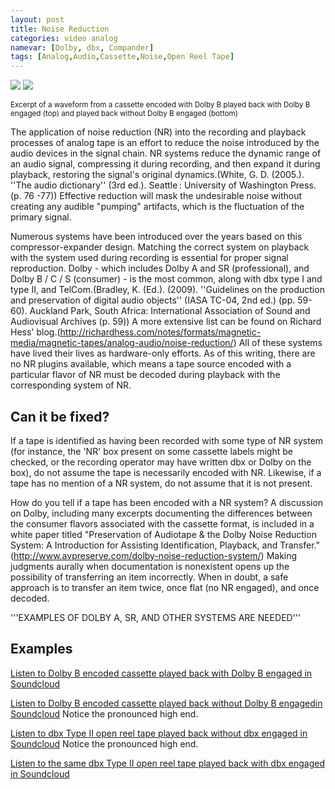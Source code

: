 ```yaml
---
layout: post
title: Noise Reduction
categories: video analog
namevar: [Dolby, dbx, Compander]
tags: [Analog,Audio,Cassette,Noise,Open Reel Tape]
---
```


<img src="{{ site.baseurl }}/images/Mandelbrot_dolbyB.png‎">
<img src="{{ site.baseurl }}/images/Mandelbrot_flat.png">

<sub>Excerpt of a waveform from a cassette encoded with Dolby B played back with Dolby B engaged (top) and played back without Dolby B engaged (bottom)</sub>

The application of noise reduction (NR) into the recording and playback processes of analog tape is an effort to reduce the noise introduced by the audio devices in the signal chain. NR systems reduce the dynamic range of an audio signal, compressing it during recording, and then expand it during playback, restoring the signal's original dynamics.(White, G. D. (2005.). ''The audio dictionary'' (3rd ed.). Seattle : University of Washington Press. (p. 76 -77)) Effective reduction will mask the undesirable noise without creating any audible "pumping" artifacts, which is the fluctuation of the primary signal.

Numerous systems have been introduced over the years based on this compressor-expander design. Matching the correct system on playback with the system used during recording is essential for proper signal reproduction. Dolby - which includes Dolby A and SR (professional), and Dolby B / C / S (consumer) - is the most common, along with dbx type I and type II, and TelCom.(Bradley, K. (Ed.). (2009). ''Guidelines on the production and preservation of digital audio objects'' (IASA TC-04, 2nd ed.) (pp. 59-60). Auckland Park, South Africa: International Association of Sound and Audiovisual Archives (p. 59)) A more extensive list can be found on Richard Hess' blog.(http://richardhess.com/notes/formats/magnetic-media/magnetic-tapes/analog-audio/noise-reduction/) All of these systems have lived their lives as hardware-only efforts.  As of this writing, there are no NR plugins available, which means a tape source encoded with a particular flavor of NR must be decoded during playback with the corresponding system of NR.

## Can it be fixed?

If a tape is identified as having been recorded with some type of NR system (for instance, the 'NR' box present on some cassette labels might be checked, or the recording operator may have written dbx or Dolby on the box), do not assume the tape is necessarily encoded with NR. Likewise, if a tape has no mention of a NR system, do not assume that it is not present.

How do you tell if a tape has been encoded with a NR system? A discussion on Dolby, including many excerpts documenting the differences between the consumer flavors associated with the cassette format, is included in a white paper titled "Preservation of Audiotape & the Dolby Noise Reduction System: A Introduction for Assisting Identification, Playback, and Transfer."(http://www.avpreserve.com/dolby-noise-reduction-system/) Making judgments aurally when documentation is nonexistent opens up the possibility of transferring an item incorrectly. When in doubt, a safe approach is to transfer an item twice, once flat (no NR engaged), and once decoded.

'''EXAMPLES OF DOLBY A, SR, AND OTHER SYSTEMS ARE NEEDED'''

## Examples

[Listen to Dolby B encoded cassette played back with Dolby B engaged in Soundcloud](https://soundcloud.com/av_artifact_atlas/noise-reduction-dolby-b)

[Listen to Dolby B encoded cassette played back without Dolby B engagedin Soundcloud](https://soundcloud.com/av_artifact_atlas/noise-reduction-flat) Notice the pronounced high end.

[Listen to dbx Type II open reel tape played back without dbx engaged in Soundcloud](https://soundcloud.com/av_artifact_atlas/noise-reduction-dbx-type-ii) Notice the pronounced high end.

[Listen to the same dbx Type II open reel tape played back with dbx engaged in Soundcloud](https://soundcloud.com/av_artifact_atlas/noise-reduction-dbx-type-ii-1)

